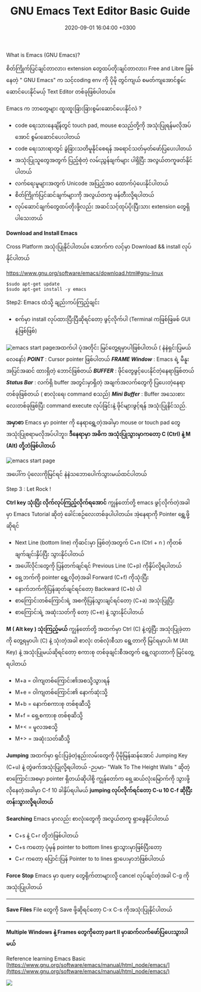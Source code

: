﻿---
layout: post
title: GNU Emacs Text Editor Basic Guide 
date:   2020-09-01 16:04:00 +0300
image:  emacs.png
tags:  Emacs Beginner Guide
---
What is Emacs (GNU Emacs)?

စိတ်ကြိုက်ပြင်ချင်တာလား၊ extension တွေထပ်တိုးချင်တာလား၊ Free and Libre ဖြစ်နေတဲ့  " GNU Emacs" က သင့်coding env ကို ပိုမို တွင်ကျယ် စမတ်ကျအောင်စွမ်းဆောင်ပေးနိုင်မယ့် Text Editor တစ်ခုဖြစ်ပါတယ်။

Emacs က ဘာတွေများ ထူးထူးခြားခြားစွမ်းဆောင်ပေးနိုင်လဲ ?
- code ရေးသားနေချိန်တွင် touch pad, mouse စသည်တို့ကို အသုံးပြုရန်မလိုအပ်အောင် စွမ်းဆောင်ပေးပါတယ်
-   code ရေးသားရာတွင် ခွဲခြားသတိမူနိုင်စေရန် အရောင်သတ်မှတ်ဖော်ပြပေးပါတယ်
-   အသုံးပြုသူတွေအတွက် ပြည့်စုံတဲ့ လမ်းညွှန်ချက်များ ပါရှိပြီး အလွယ်တကူဖတ်နိုင်ပါတယ်
-   လက်ရေးမူများအတွက် Unicode အပြည့်အဝ ထောက်ပံ့ပေးနိုင်ပါတယ်
-   စိတ်ကြိုက်ပြင်ဆင်ချက်များကို အလွယ်တကူ ဖန်တီးလို့ရပါတယ်
-   လုပ်ဆောင်ချက်တွေထပ်တိုးဖို့လည်း အဆင်သင့်ထုပ်ပိုးပြီးသား extension တွေရှိပါသေးတယ်


**Download and Install Emacs**

Cross Platform အသုံးပြုနိုင်ပါတယ်။ အောက်က လင့်မှာ Download && install လုပ်နိုင်ပါတယ်

https://www.gnu.org/software/emacs/download.html#gnu-linux


	$sudo apt-get update
    $sudo apt-get install -y emacs
    

Step2: Emacs ထံသို့ ချည်းကပ်ကြည့်ချင်း
 
- စက်မှာ install လုပ်ထားပြီးပြီဆိုရင်တော့ ဖွင့်လိုက်ပါ (Terminal ကဖြစ်ဖြဖစ် GUI နဲ့ဖြစ်ဖြစ်)

![ emacs start page]({{site.baseurl}}/img/emacs-termidology.png)အထက်ပါ ပုံအတိုင်း မြင်တွေ့ရမှာပါဖြစ်ပါတယ် ( နဲနဲရှင်းပြမယ်လေနော်)
***POINT*** : Cursor pointer ဖြစ်ပါတယ်
***FRAME Window*** : Emacs ရဲ့ မီနူးအပြင်အဆင် ထားရှိတဲ့ ဘောင်ဖြစ်တယ်
***BUFFER*** : ဖိုင်တွေဖွင့်ပေးနိုင်တဲ့နေရာဖြစ်တယ်
***Status Bar*** : လက်ရှိ buffer အတွင်းမှာရှိတဲ့ အချက်အလက်တွေကို ပြပေးတဲ့နေရာတစ်ခုဖြစ်တယ် ( စာလုံးရေ၊ command စသည်)
***Mini Buffer*** : Buffer အသေးစားလေးတစ်ခုဖြစ်ပြီး command execute လုပ်ခြင်းနဲ့ ဖိုင်များဖွင့်ရန် အသုံးပြုနိင်သည်.

****အမှာစာ****
 Emacs မှာ pointer ကို နေရာရွှေ့တဲ့အခါမှာ mouse or touch pad တွေအသုံးပြုစရာမလိုအပ်ပါဘူး၊
**ဒီနေရာမှာ အဓိက အသုံးပြုသွားမှာကတော့  C (Ctrl) နဲ့ M (Alt) တို့ဘဲဖြစ်ပါတယ်**

![ emacs start page]({{site.baseurl}}/img/emacs-keys.png)
 
အပေါ်က ပုံလေးကိုမြင်ရင် နဲနဲသဘောပေါက်သွားမယ်ထင်ပါတယ်

Step 3 : Let Rock ! 

**Ctrl key သုံးပြိး လိုက်လုပ်ကြည့်လိုက်ရအောင်**
ကျွန်တော်တို့ emacs ဖွင့်လိုက်တဲ့အခါမှာ Emacs Tutorial ဆိုတဲ့ ခေါင်းစဉ်လေးတစ်ခုပါပါတယ်။ အဲ့နေရာကို Pointer ရွှေ့ဖို့ဆိုရင် 
- Next Line (bottom line) ကိုဆင်းမှာ ဖြစ်တဲ့အတွက် C+n (Ctrl + n ) ကိုတစ်ချက်ချင်းနှိပ်ပြီး သွားနိုင်ပါတယ်
- အပေါ်လိုင်းတွေကို ပြန်တက်ချင်ရင် Previous Line (C+p) ကိုနှိပ်လို့ရပါတယ်
- ရှေ့ဘက်ကို pointer ရွှေ့လိုတဲ့အခါ Forward  (C+f) ကိုသုံးပြီး 
-  နောက်ဘက်ကိုပြန်ဆုတ်ချင်ရင်တော့ Backward (C+b) ပါ
- စာကြောင်းတစ်ကြောင်းရဲ့ အစကိုပြန်သွားချင်ရင်တော့ (C+a) အသုံးပြုပြီး
- စာကြောင်းရဲ့ အဆုံးသတ်ကို တော့ (C+e) နဲ့ သွားနိုင်ပါတယ်

**M ( Alt key ) သုံးကြည့်မယ်**
ကျွန်တော်တို့ အထက်မှာ Ctrl (C) နဲ့တွဲပြီး အသုံးပြုခဲ့တာကို တွေ့ရမှာပါ၊ (C) နဲ့ သုံးတဲ့အခါ စာလုံး တစ်လုံးစီသာ ရွေ့တာကို မြင်ရမှာပါ၊
M (Alt Key) နဲ့ အသုံးပြုမယ်ဆိုရင်တော့ စကားစု တစ်ခုချင်းစီအတွက် ရွေ့လျားတာကို မြင်တွေ့ရပါတယ်

- M+a = ဝါကျတစ်ကြောင်း၏အစသို့သွားရန်
- M+e = ဝါကျတစ်ကြောင်း၏ နောက်ဆုံးသို့
- M+b = နောက်စကားစု တစ်စုဆီသို့
- M+f = ရှေ့စကားစု တစ်စုဆိသို့
- M+< = မူလအစသို့
- M+> = အဆုံးသတ်ဆီသို့

**Jumping**
	အထက်မှာ ရှင်းပြခဲ့တဲ့နည်းလမ်းတွေကို ပိုမိုမြန်ဆန်အောင် Jumping Key (C+u) နဲ့ တွဲဖက်အသုံးပြုလို့ရပါတယ်
	-ဉပမာ-
	"Walk To The Height Walls " ဆိုတဲ့ စာကြောင်းအစမှာ pointer ရှိတယ်ဆိုပါစို့
	ကျွန်တော်က ရှေ့ဆယ်လုံးမြောက်ကို သွားဖို့လိုနေတဲ့အခါမှာ C-f 10 ခါနှိပ်ရပါမယ်
	**jumping လုပ်လိုက်ရင်တော့ C-u 10 C-f ဆိုပြီး တန်းသွားလို့ရပါတယ်**

**Searching**
 Emacs မှာလည်း စာလုံးတွေကို အလွယ်တကူ ရှာဖွေနိုင်ပါတယ်
 - C+s နဲ့ C+r တို့ဘဲဖြစ်ပါတယ်
- C+s ကတော့ ပုံမှန် pointer to bottom lines ရှာသွားမှာဖြစ်ပြီးတော့
-  C+r ကတော့ ပြောင်းပြန် Pointer to to lines ရှာပေးမှာဘဲဖြစ်ပါတယ်

**Force Stop**
Emacs မှာ query တွေရိုက်တာများလို့ cancel လုပ်ချင်တဲ့အခါ C-g ကိုအသုံးပြုပါတယ်

---
**Save Files**
File တွေကို Save ဖို့ဆိုရင်တော့ C-x C-s ကိုအသုံးပြုနိုင်ပါတယ်

---

**Multiple Windows နဲ့ Frames တွေကိုတော့ part II မှာဆက်လက်ဖော်ပြပေးသွားပါမယ်**

Reference learning Emacs Basic
[https://www.gnu.org/software/emacs/manual/html_node/emacs/](https://www.gnu.org/software/emacs/manual/html_node/emacs/)

![]({{site.baseurl}}/img/emacs.png)

